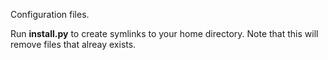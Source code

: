 Configuration files.

Run **install.py** to create symlinks to your home directory. Note that this will remove files that alreay exists.
